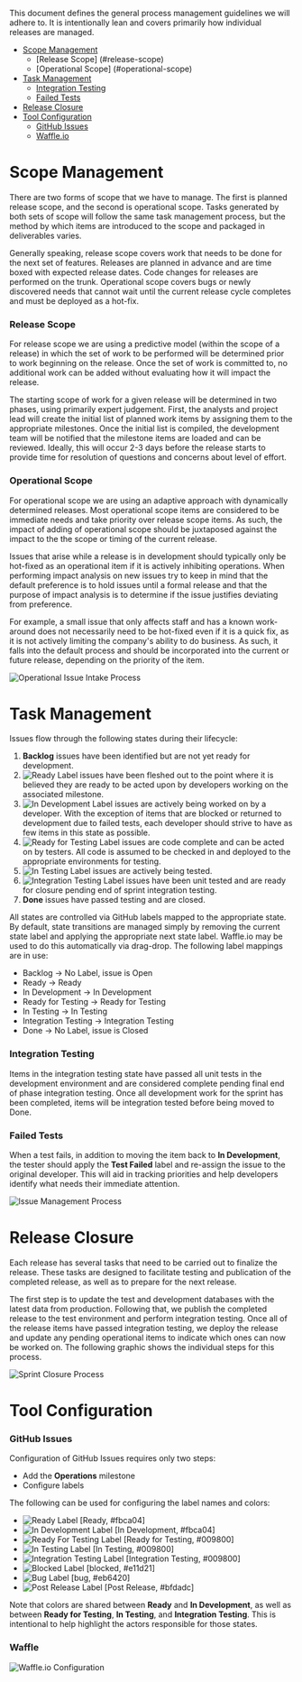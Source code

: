 This document defines the general process management guidelines we will adhere to.  It is intentionally lean and covers primarily how individual releases are managed. 

* [Scope Management](#scope-management)
  * [Release Scope] (#release-scope)
  * [Operational Scope] (#operational-scope)
* [Task Management](#task-management)
  * [Integration Testing](#integration-testing)
  * [Failed Tests](#failed-tests)
* [Release Closure](#release-closure)
* [Tool Configuration](#tool-configuration)
  * [GitHub Issues](#github-issues)
  * [Waffle.io](#waffle)

# Scope Management
There are two forms of scope that we have to manage. The first is planned release scope, and the second is operational scope. Tasks generated by both sets of scope will follow the same task management process, but the method by which items are introduced to the scope and packaged in deliverables varies.

Generally speaking, release scope covers work that needs to be done for the next set of features. Releases are planned in advance and are time boxed with expected release dates. Code changes for releases are performed on the trunk. Operational scope covers bugs or newly discovered needs that cannot wait until the current release cycle completes and must be deployed as a hot-fix. 

### Release Scope
For release scope we are using a predictive model (within the scope of a release) in which the set of work to be performed will be determined prior to work beginning on the release. Once the set of work is committed to, no additional work can be added without evaluating how it will impact the release.

The starting scope of work for a given release will be determined in two phases, using primarily expert judgement.  First, the analysts and project lead will create the initial list of planned work items by assigning them to the appropriate milestones. Once the initial list is compiled, the development team will be notified that the milestone items are loaded and can be reviewed.  Ideally, this will occur 2-3 days before the release starts to provide time for resolution of questions and concerns about level of effort.

### Operational Scope
For operational scope we are using an adaptive approach with dynamically determined releases. Most operational scope items are considered to be immediate needs and take priority over release scope items.  As such, the impact of adding of operational scope should be juxtaposed against the impact to the the scope or timing of the current release. 

Issues that arise while a release is in development should typically only be hot-fixed as an operational item if it is actively inhibiting operations. When performing impact analysis on new issues try to keep in mind that the default preference is to hold issues until a formal release and that the purpose of impact analysis is to determine if the issue justifies deviating from preference.

For example, a small issue that only affects staff and has a known work-around does not necessarily need to be hot-fixed even if it is a quick fix, as it is not actively limiting the company's ability to do business.  As such, it falls into the default process and should be incorporated into the current or future release, depending on the priority of the item.

![Operational Issue Intake Process](https://github.com/travisstokes/ProcessManagement/blob/master/Operational%20Issue%20Intake%20Process.png)

# Task Management
Issues flow through the following states during their lifecycle:

1. **Backlog** issues have been identified but are not yet ready for development.
2. ![Ready Label](https://github.com/travisstokes/ProcessManagement/blob/master/Labels/Ready.png) issues have been fleshed out to the point where it is believed they are ready to be acted upon by developers working on the associated milestone.
3. ![In Development Label](https://github.com/travisstokes/ProcessManagement/blob/master/Labels/InDevelopment.png) issues are actively being worked on by a developer.  With the exception of items that are blocked or returned to development due to failed tests, each developer should strive to have as few items in this state as possible. 
4. ![Ready for Testing Label](https://github.com/travisstokes/ProcessManagement/blob/master/Labels/ReadyForTesting.png) issues are code complete and can be acted on by testers.  All code is assumed to be checked in and deployed to the appropriate environments for testing.
5. ![In Testing Label](https://github.com/travisstokes/ProcessManagement/blob/master/Labels/InTesting.png) issues are actively being tested.
6. ![Integration Testing Label](https://github.com/travisstokes/ProcessManagement/blob/master/Labels/IntegrationTesting.png) issues have been unit tested and are ready for closure pending end of sprint integration testing.
7. **Done** issues have passed testing and are closed.

All states are controlled via GitHub labels mapped to the appropriate state. By default, state transitions are managed simply by removing the current state label and applying the appropriate next state label.  Waffle.io may be used to do this automatically via drag-drop. The following label mappings are in use:

* Backlog -> No Label, issue is Open
* Ready -> Ready
* In Development -> In Development
* Ready for Testing -> Ready for Testing
* In Testing -> In Testing
* Integration Testing -> Integration Testing
* Done -> No Label, issue is Closed

### Integration Testing
Items in the integration testing state have passed all unit tests in the development environment and are considered complete pending final end of phase integration testing.  Once all development work for the sprint has been completed, items will be integration tested before being moved to Done.

### Failed Tests
When a test fails, in addition to moving the item back to **In Development**, the tester should apply the **Test Failed** label and re-assign the issue to the original developer.  This will aid in tracking priorities and help developers identify what needs their immediate attention.

![Issue Management Process](https://github.com/travisstokes/ProcessManagement/blob/master/Software%20Development%20Process.png)

# Release Closure
Each release has several tasks that need to be carried out to finalize the release.  These tasks are designed to facilitate testing and publication of the completed release, as well as to prepare for the next release.

The first step is to update the test and development databases with the latest data from production.  Following that, we publish the completed release to the test environment and perform integration testing.  Once all of the release items have passed integration testing, we deploy the release and update any pending operational items to indicate which ones can now be worked on.  The following graphic shows the individual steps for this process.

![Sprint Closure Process](https://github.com/travisstokes/ProcessManagement/blob/master/Sprint%20Closure.png)

# Tool Configuration

### GitHub Issues
Configuration of GitHub Issues requires only two steps:
- Add the **Operations** milestone
- Configure labels

The following can be used for configuring the label names and colors:
* ![Ready Label](https://github.com/travisstokes/ProcessManagement/blob/master/Labels/Ready.png) [Ready, #fbca04]
* ![In Development Label](https://github.com/travisstokes/ProcessManagement/blob/master/Labels/InDevelopment.png) [In Development, #fbca04]
* ![Ready For Testing Label](https://github.com/travisstokes/ProcessManagement/blob/master/Labels/ReadyForTesting.png) [Ready for Testing, #009800]
* ![In Testing Label](https://github.com/travisstokes/ProcessManagement/blob/master/Labels/InTesting.png) [In Testing, #009800]
* ![Integration Testing Label](https://github.com/travisstokes/ProcessManagement/blob/master/Labels/IntegrationTesting.png) [Integration Testing, #009800]
* ![Blocked Label](https://github.com/travisstokes/ProcessManagement/blob/master/Labels/blocked.png) [blocked, #e11d21]
* ![Bug Label](https://github.com/travisstokes/ProcessManagement/blob/master/Labels/bug.png) [bug, #eb6420]
* ![Post Release Label](https://github.com/travisstokes/ProcessManagement/blob/master/Labels/PostRelease.png) [Post Release, #bfdadc]

Note that colors are shared between **Ready** and **In Development**, as well as between **Ready for Testing**, **In Testing**, and **Integration Testing**.  This is intentional to help highlight the actors responsible for those states.

### Waffle
![Waffle.io Configuration](https://github.com/travisstokes/ProcessManagement/blob/master/WaffleConfiguration.PNG)